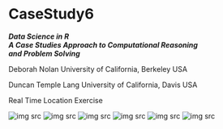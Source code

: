 # CaseStudy6
___Data Science in R<br>
A Case Studies Approach to 
Computational Reasoning  
and Problem Solving___

Deborah Nolan
University of California, Berkeley
USA

Duncan Temple Lang
University of California, Davis
USA

Real Time Location Exercise

![img src]()
![img src]()
![img src]()
![img src]()
![img src]()
![img src]()

